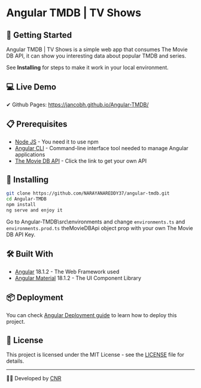 # Angular TMDB | TV Shows

## 🚀 Getting Started

Angular TMDB | TV Shows is a simple web app that consumes The Movie DB API, it can show you interesting data about popular TMDB and series.

See **Installing** for steps to make it work in your local environment.
## 💻 Live Demo

✔ Github Pages: https://jancobh.github.io/Angular-TMDB/

## 📋 Prerequisites

* <a href="https://nodejs.org/es/" target="_blank">Node JS</a> - You need it to use npm
* <a href="https://angular.io/cli" target="_blank">Angular CLI</a> - Command-line interface tool needed to manage Angular applications
* <a href="https://developers.themoviedb.org/3" target="_blank">The Movie DB API</a> - Click the link to get your own API

## 🔧 Installing

```bash
git clone https://github.com/NARAYANAREDDY37/angular-tmdb.git
cd Angular-TMDB
npm install
ng serve and enjoy it
```
Go to Angular-TMDB\src\environments and change ```environments.ts``` and ```environments.prod.ts``` theMovieDBApi object prop with your own The Movie DB API Key.

## 🛠️ Built With

* <a href="https://angular.io/" target="_blank">Angular</a> 18.1.2 - The Web Framework used
* <a href="https://material.angular.io/" target="_blank">Angular Material</a> 18.1.2 - The UI Component Library

## 📦 Deployment

You can check <a href="https://angular.dev/tools/cli/deployment#automatic-deployment-with-the-cli" target="_blank">Angular Deployment guide</a> to learn how to deploy this project.

## 📄 License

This project is licensed under the MIT License - see the [LICENSE](LICENSE) file for details.

---
🧑‍💻 Developed by [CNR](https://github.com/NARAYANAREDDY37)
